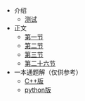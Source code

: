 - 介绍
    - [测试](test.md)
- 正文
    - [第一节](ruhe.md)
    - [第二节](2.md)
    - [第三节](3.md)
    - [第二十六节](26.md)
- 一本通题解（仅供参考）
    - [C++版](1101.md)
    - [python版](p.md)